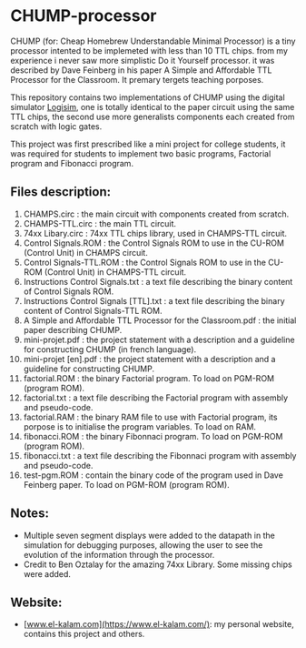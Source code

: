 # CHUMP-processor
CHUMP (for: Cheap Homebrew Understandable Minimal Processor) is a tiny processor intented to be implemeted with less than 10 TTL chips. from my experience i never saw more simplistic Do it Yourself processor. it was described by Dave Feinberg in his paper A Simple and Affordable TTL Processor for the Classroom. It premary tergets teaching porposes.

This repository contains two implementations of CHUMP using the digital simulator [Logisim](http://www.cburch.com/logisim/), one is totally identical to the paper circuit using the same TTL chips, the second use more generalists components each created from scratch with logic gates.

This project was first prescribed like a mini project for college students, it was required for students to implement two basic programs, Factorial program and Fibonacci program.

## Files description:
1. CHAMPS.circ : the main circuit with components created from scratch.
2. CHAMPS-TTL.circ : the main TTL circuit.
3. 74xx Libary.circ : 74xx TTL chips library, used in CHAMPS-TTL circuit.
4. Control Signals.ROM : the Control Signals ROM to use in the CU-ROM (Control Unit) in CHAMPS circuit.
5. Control Signals-TTL.ROM : the Control Signals ROM to use in the CU-ROM (Control Unit) in CHAMPS-TTL circuit.
6. Instructions Control Signals.txt : a text file describing the binary content of Control Signals ROM.
7. Instructions Control Signals [TTL].txt : a text file describing the binary content of Control Signals-TTL ROM.
8. A Simple and Affordable TTL Processor for the Classroom.pdf : the initial paper describing CHUMP.
9. mini-projet.pdf : the project statement with a description and a guideline for constructing CHUMP (in french language).
10. mini-projet [en].pdf : the project statement with a description and a guideline for constructing CHUMP.
11. factorial.ROM : the binary Factorial program. To load on PGM-ROM (program ROM).
12. factorial.txt : a text file describing the Factorial program with assembly and pseudo-code.
13. factorial.RAM : the binary RAM file to use with Factorial program, its porpose is to initialise the program variables. To load on RAM.
14. fibonacci.ROM : the binary Fibonnaci program. To load on PGM-ROM (program ROM).
15. fibonacci.txt : a text file describing the Fibonnaci program with assembly and pseudo-code.
16. test-pgm.ROM : contain the binary code of the program used in Dave Feinberg paper. To load on PGM-ROM (program ROM).

## Notes:
- Multiple seven segment displays were added to the datapath in the simulation for debugging purposes, allowing the user to see the evolution of the information through the processor.
- Credit to Ben Oztalay for the amazing 74xx Library. Some missing chips were added.

## Website:
- [www.el-kalam.com](https://www.el-kalam.com/): my personal website, contains this project and others.
